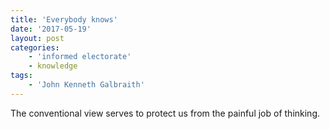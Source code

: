 ```yaml
---
title: 'Everybody knows'
date: '2017-05-19'
layout: post
categories:
    - 'informed electorate'
    - knowledge
tags:
    - 'John Kenneth Galbraith'
---
```


The conventional view serves to protect us from the painful job of thinking.